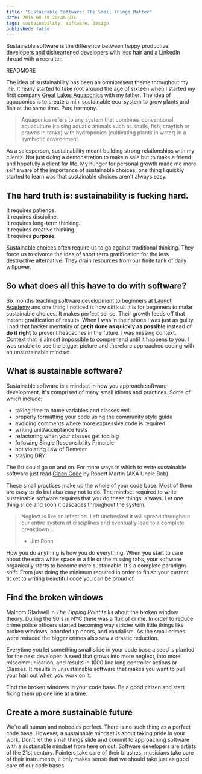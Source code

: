 ```yaml
---
title: "Sustainable Software: The Small Things Matter"
date: 2015-08-18 20:45 UTC
tags: sustainability, software, design
published: false
---
```


Sustainable software is the difference between happy productive developers and
disheartened developers with less hair and a LinkedIn thread with a recruiter.

READMORE

The idea of sustainability has been an omnipresent theme throughout my life.  It
really started to take root around the age of sixteen when I started my first
company [Great Lakes Aquaponics](http://www.greatlakesaquaponics.com) with my
father.  The idea of aquaponics is to create a mini sustainable
eco-system to grow plants and fish at the same time.  Pure harmony.  

> Aquaponics refers to any system that combines conventional aquaculture 
> (raising aquatic animals such as snails, fish, 
> crayfish or prawns in tanks) with hydroponics (cultivating plants in water) 
> in a symbiotic environment.

As a salesperson, sustainability meant building strong
relationships with my clients.  Not just doing a demonstration to make a sale
but to make a friend and hopefully a client for life.  My hunger for personal
growth made me more self aware of the importance of sustainable choices; one thing I 
quickly started to learn was that sustainable choices aren't always easy.

## The hard truth is: sustainability is fucking hard.

It requires patience.  
It requires discipline.  
It requires long-term thinking.  
It requires creative thinking.  
It requires **purpose**.

Sustainable choices often require us to go against traditional thinking.  They
force us to divorce the idea of short term gratification for the less
destructive alternative.  They drain resources from our finite tank of daily
willpower.  

## So what does all this have to do with software?
Six months teaching software development to beginners at [Launch
Academy](https://www.launchacademy.com/) and one thing I noticed is how
difficult it is for beginners to make sustainable choices.  It makes perfect
sense.  Their growth feeds off that instant gratification of results.  When I
was in their shoes I was just as guilty.  I had that hacker mentality of 
**get it done as quickly as possible** instead of **do it right**
to prevent headaches in the future.  I was missing context.  Context that is
almost impossible to comprehend until it happens to you.  I was unable to see
the bigger picture and therefore approached coding with an unsustainable mindset.

## What is sustainable software?
Sustainable software is a mindset in how you approach software
development.  It's comprised of many small idioms and practices.  Some of which
include:

*  taking time to name variables and classes well  
*  properly formatting your code using the community style guide  
*  avoiding comments where more expressive code is required  
*  writing unit/acceptance tests  
*  refactoring when your classes get too big  
*  following Single Responsibility Principle  
*  not violating Law of Demeter  
*  staying DRY  

The list could go on and on.  For more ways in which to write sustainable
software just read [Clean Code](http://www.amazon.com/Clean-Code-Handbook-Software-Craftsmanship/dp/0132350882)
by Robert Martin (AKA Uncle Bob).  

These small practices make up the whole of your code base.  Most of them are easy to
do but also easy not to do.  The mindset required to write sustainable software
requires that you do these things; always.  Let one thing slide and soon it cascades
throughout the system.  

> Neglect is like an infection. Left 
> unchecked it will spread throughout our 
> entire system of disciplines and eventually lead to a complete breakdown...
>  - Jim Rohn

How you do anything is how you do everything.  When you start to care about the
extra white space in a file or the missing tabs, your software organically starts
to become more sustainable.  It's a complete paradigm shift.  From just doing the
minimum required in order to finish your current ticket to writing beautiful
code you can be proud of.

## Find the broken windows
Malcom Gladwell in _The Tipping Point_ talks about the broken window theory.
During the 90's in NYC there was a flux of crime.  In order to reduce crime
police officers started becoming way stricter with little things like broken
windows, boarded up doors, and vandalism.  As the small crimes were reduced the
bigger crimes also saw a drastic reduction.  

Everytime you let something small slide in your code base a seed is planted for
the next developer.  A seed that grows into more neglect, into more
miscommunication, and results in 1000 line long controller actions or Classes.
It results in unsustainable software that makes you want to pull your hair out
when you work on it.

Find the broken windows in your code base.  Be a good citizen and start fixing
them up one line at a time.

## Create a more sustainable future
We're all human and nobodies perfect.  There is no such thing as a perfect code
base.  However, a sustainable mindset is about taking pride in your work.  Don't let the small things slide
and commit to approaching software with a sustainable mindset from here on out.
Software developers are artists of the 21st century.  Painters take care of
their brushes, musicians take care of their instruments, it only makes sense
that we should take just as good care of our code bases.  
